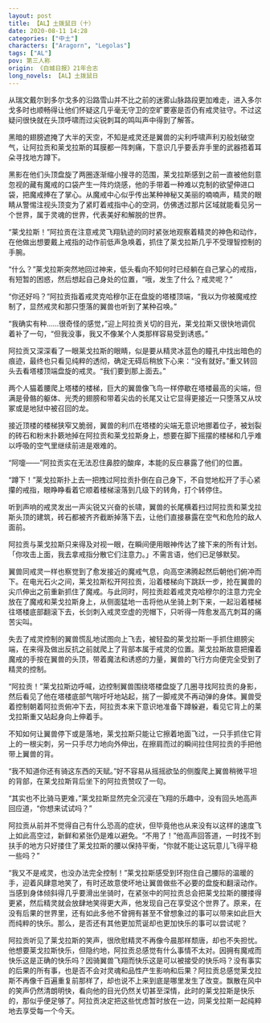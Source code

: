 ```yaml
---
layout: post
title: 【AL】土拨鼠日（十）
date: 2020-08-11 14:28
categories: ["中土"]
characters: ["Aragorn", "Legolas"]
tags: ["AL"]
pov: 第三人称
origin: 《白城日报》21年合志
long_novels: 【AL】土拨鼠日
---
```


从瑞文戴尔到多尔戈多的沿路雪山并不比之前的迷雾山脉路段更加难走，进入多尔戈多时也顺畅得让他们怀疑这几乎毫无守卫的空旷要塞是否仍有戒灵驻守。不过这疑问很快就在头顶呼啸而过尖锐刺耳的鸣叫声中得到了解答。

黑暗的翅膀遮掩了大半的天空，不知是戒灵还是翼兽的尖利呼啸声利刃般划破空气，让阿拉贡和莱戈拉斯的耳膜都一阵刺痛，下意识几乎要丢弃手里的武器捂着耳朵寻找地方蹲下。

黑影在他们头顶盘旋了两圈逐渐缩小搜寻的范围，莱戈拉斯感到之前一直被他刻意忽视的藏有魔戒的口袋产生一阵灼烧感，他的手带着一种难以克制的欲望伸进口袋，把魔戒捧在了掌心。从魔戒中心似乎传出某种神秘又美丽的喃喃声，精灵的眼睛从警惕注视头顶变为了紧盯着戒指中心的空洞，仿佛透过那片区域就能看见另一个世界，属于灵魂的世界，代表美好和解脱的世界。

“莱戈拉斯！”阿拉贡在注意戒灵飞翔轨迹的同时紧张地观察着精灵的神色和动作，在他做出想要戴上戒指的动作前低声急唤着，抓住了莱戈拉斯几乎不受理智控制的手腕。

“什么？”莱戈拉斯突然地回过神来，低头看向不知何时已经躺在自己掌心的戒指，有短暂的困惑，然后想起自己身处的位置，“哦，发生了什么？戒灵呢？”

“你还好吗？”阿拉贡指着戒灵克哈穆尔正在盘旋的塔楼顶端，“我以为你被魔戒控制了，显然戒灵和那只堕落的翼兽也听到了某种召唤。”

“我确实有种……很奇怪的感觉，”迎上阿拉贡关切的目光，莱戈拉斯又很快地调侃着补了一句，“但我没事，我又不像某个人类那样容易受到诱惑。”

阿拉贡又深深看了一眼莱戈拉斯的眼睛，似是要从精灵冰蓝色的瞳孔中找出暗色的痕迹，最终也只看见纯粹的透彻，确定无碍后稍放下心来：“没有就好。”重又转回头去看塔楼顶端盘旋的戒灵。“我们要到那上面去。”

两个人猫着腰爬上塔楼的楼梯，巨大的翼兽像飞鸟一样停歇在塔楼最高的尖端，但满是骨骼的躯体、光秃的翅膀和带着尖齿的长尾又让它显得更接近一只堕落又从坟冢或是地狱中被召回的龙。

接近顶楼的楼梯狭窄又脆弱，翼兽的利爪在塔楼的尖端无意识地挪着位子，被划裂的砖石和粉末扑簌地掉在阿拉贡和莱戈拉斯身上，想要在脚下摇摆的楼梯和几乎难以呼吸的空气里继续前进是艰难的。

“阿嚏——”阿拉贡实在无法忍住鼻腔的酸痒，本能的反应暴露了他们的位置。

“蹲下！”莱戈拉斯扑上去一把拽过阿拉贡扑倒在自己身下，不自觉地松开了手心紧攥的戒指，眼睁睁看着它顺着楼梯滚落到几级下的转角，打个转停住。

听到声响的戒灵发出一声尖锐又兴奋的长啸，翼兽的长尾横着扫过阿拉贡和莱戈拉斯头顶的建筑，砖石都被齐齐截断掉落下去，让他们直接暴露在空气和危险的敌人面前。

阿拉贡与莱戈拉斯只来得及对视一眼，在瞬间便用眼神传达了接下来的所有计划。「你攻击上面，我去拿戒指分散它们注意力。」不需言语，他们已足够默契。

翼兽同戒灵一样也察觉到了愈发接近的魔戒气息，向高空沸腾起然后朝他们俯冲而下。在电光石火之间，莱戈拉斯松开阿拉贡，沿着楼梯向下跳跃一步，抢在翼兽的尖爪伸出之前重新抓住了魔戒。与此同时，阿拉贡趁着戒灵克哈穆尔的注意力完全放在了魔戒和莱戈拉斯身上，从侧面猛地一击将他从坐骑上刺下来，一起沿着楼梯往塔楼底部翻滚下去，长剑刺入戒灵空虚的兜帽下，只听得一阵愈发高亢刺耳的痛苦尖叫。

失去了戒灵控制的翼兽慌乱地试图向上飞去，被轻盈的莱戈拉斯一手抓住翅膀尖端，在来得及做出反抗之前就爬上了背部本属于戒灵的位置。莱戈拉斯故意把攥着魔戒的手按在翼兽的头顶，带着魔法和诱惑的力量，翼兽的飞行方向便完全受到了精灵的控制。

“阿拉贡！”莱戈拉斯边呼喊，边控制翼兽围绕塔楼盘旋了几圈寻找阿拉贡的身影，然后看见了他在塔楼底部气喘吁吁地站起，揣了一脚戒灵不再动弹的身体。翼兽受着控制朝着阿拉贡俯冲下去，阿拉贡本来下意识地准备下蹲躲避，看见它背上的莱戈拉斯重又站起身向上伸着手。

不知如何让翼兽停下或是落地，莱戈拉斯只能让它擦着地面飞过，一只手抓住它背上的一根尖刺，另一只手尽力地向外伸出，在擦肩而过的瞬间拉住阿拉贡的手把他带上翼兽的背。

“我不知道你还有骑这东西的天赋。”好不容易从摇摇欲坠的侧腹爬上翼兽稍微平坦的背部，在莱戈拉斯背后坐下的阿拉贡赞叹了一句。

“其实也不比骑马更难，”莱戈拉斯显然完全沉浸在飞翔的乐趣中，没有回头地高声回应道，“你想来试试吗？”

阿拉贡从前并不觉得自己有什么恐高的症状，但毕竟他也从来没有以这样的速度飞上如此高空过，新鲜和紧张仍是难以避免。“不用了！”他高声回答道，一时找不到扶手的地方只好搂住了莱戈拉斯的腰以保持平衡，“你就不能让这玩意儿飞得平稳一些吗？”

“我又不是戒灵，也没办法完全控制！”莱戈拉斯感受到环抱住自己腰际的温暖的手，迎着风肆意地笑了，有时还故意使坏地让翼兽做些不必要的盘旋和翻滚动作。当感到身体倾斜得几乎要滑出坐骑时，在紧张中的阿拉贡总会把莱戈拉斯的腰搂得更紧，然后精灵就会放肆地笑得更大声，他发现自己在享受这个世界了。原来，在没有后果的世界里，还有如此多他不曾拥有甚至不曾想象过的事可以带来如此巨大而纯粹的快乐。那么，是否还有其他更加荒诞却也更加快乐的事可以尝试呢？

阿拉贡听见了莱戈拉斯的笑声，很欣慰精灵不再像今晨那样颓唐，却也不失担忧。他想要莱戈拉斯快乐，但隐约地，阿拉贡总感觉有什么事情不太对。因拥有魔戒而快乐这是正确的快乐吗？因骑翼兽飞翔而快乐这是可以被接受的快乐吗？没有事实的后果的所有事，也是否不会对灵魂和品性产生影响和后果？阿拉贡总感觉莱戈拉斯不再像千百遍重复前那样了，却也说不上来到底是哪里发生了改变。飘散在风中的笑声仍然清朗明快，看向他的目光仍然关切甚至深情，此时的莱戈拉斯是快乐的，那似乎便足够了。阿拉贡决定把这些忧虑暂时放在一边，同莱戈拉斯一起纯粹地去享受每一个今天。

<br>
